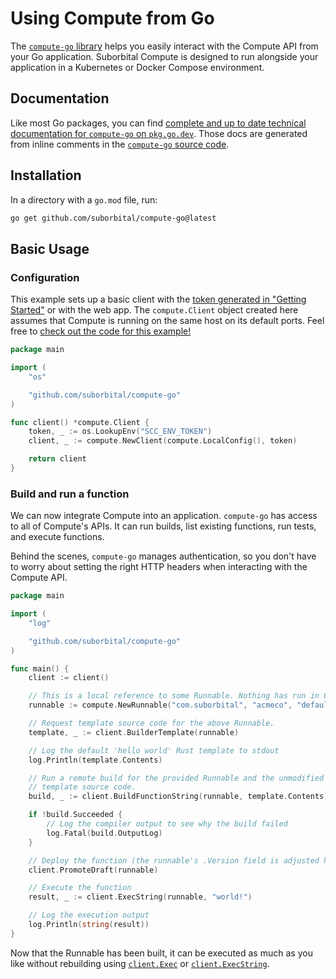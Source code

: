# Using Compute from Go
The [`compute-go` library](https://github.com/suborbital/compute-go) helps you easily interact with the Compute API from your Go application. Suborbital Compute is designed to run alongside your application in a Kubernetes or Docker Compose environment.

## Documentation
Like most Go packages, you can find [complete and up to date technical documentation for `compute-go` on `pkg.go.dev`](https://pkg.go.dev/github.com/suborbital/compute-go#section-readme). Those docs are generated from inline comments in the [`compute-go` source code](https://github.com/suborbital/compute-go).

## Installation
In a directory with a `go.mod` file, run:
```bash
go get github.com/suborbital/compute-go@latest
```

## Basic Usage
### Configuration
This example sets up a basic client with the [token generated in "Getting Started"](../1.-create-an-environment-token-with-subo.md) or with the web app. The `compute.Client` object created here assumes that Compute is running on the same host on its default ports. Feel free to [check out the code for this example!](https://github.com/suborbital/compute-go/blob/main/examples/app)

```go title="client.go"
package main

import (
	"os"

	"github.com/suborbital/compute-go"
)

func client() *compute.Client {
	token, _ := os.LookupEnv("SCC_ENV_TOKEN")
	client, _ := compute.NewClient(compute.LocalConfig(), token)

	return client
}
```

### Build and run a function
We can now integrate Compute into an application. `compute-go` has access to all of Compute's APIs. It can run builds, list existing functions, run tests, and execute functions.

Behind the scenes, `compute-go` manages authentication, so you don't have to worry about setting the right HTTP headers when interacting with the Compute API.

```go title="app.go"
package main

import (
	"log"

	"github.com/suborbital/compute-go"
)

func main() {
	client := client()

	// This is a local reference to some Runnable. Nothing has run in Compute at this point.
	runnable := compute.NewRunnable("com.suborbital", "acmeco", "default", "rs-hello-world", "rust")

	// Request template source code for the above Runnable.
	template, _ := client.BuilderTemplate(runnable)

	// Log the default 'hello world' Rust template to stdout
	log.Println(template.Contents)

	// Run a remote build for the provided Runnable and the unmodified 'hello world'
	// template source code.
	build, _ := client.BuildFunctionString(runnable, template.Contents)

	if !build.Succeeded {
		// Log the compiler output to see why the build failed
		log.Fatal(build.OutputLog)
	}

	// Deploy the function (the runnable's .Version field is adjusted here)
	client.PromoteDraft(runnable)

	// Execute the function
	result, _ := client.ExecString(runnable, "world!")

	// Log the execution output
	log.Println(string(result))
}
```

Now that the Runnable has been built, it can be executed as much as you like without rebuilding using [`client.Exec`](https://pkg.go.dev/github.com/suborbital/compute-go#Client.Exec) or [`client.ExecString`](https://pkg.go.dev/github.com/suborbital/compute-go#Client.ExecString).

